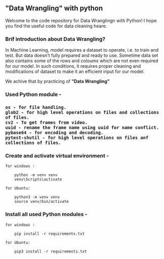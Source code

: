 <h2>"Data Wrangling" with python</h2>

Welcome to the code repository for Data Wranglingn with Python! I hope you find the useful code for data cleaning heare.

<h3>Brif introduction about Data Wrangling?</h3>

<p>In Machine Learning, model requires a dataset to operate, i.e. to train and test. But data doesn't fully prepared and ready to use. Sometime data set also contains some of the rows and coloums which are not even required for our model.
In such conditions, it requires proper cleaning and modifications of dataset to make it an efficient input for our model.</p>
We achive that by practicing of <b>"Data Wrangling"</b>

<h3>Used Python module - <h3>

    os - for file handling.
    glob2 - for high level operations on files and collections of files.
    cv2 - To get frames from video.
    uuid - rename the frame name using uuid for name conflict.
    pybase64 - for encoding and decoding.
    pytest-shutil - for high level operations on files anf collections of files.

<h3>Create and activate virtual environment -</h3>

    for windows :

        python -m venv venv
        venv\Scripts\activate

    for Ubuntu:

        python3 -m venv venv
        source venv/bin/activate

<h3>Install all used Python modules -</h3>

    for windows :

        pip install -r requirements.txt

    for Ubuntu:

        pip3 install -r requirements.txt
